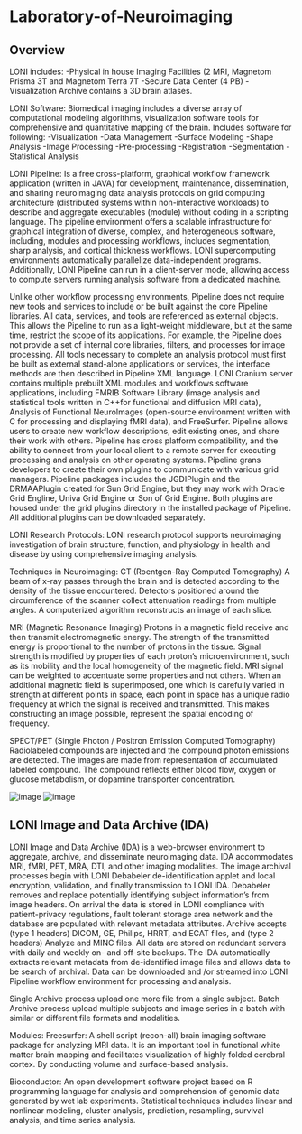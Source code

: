 # Laboratory-of-Neuroimaging

## Overview

LONI includes:
-Physical in house Imaging Facilities (2 MRI, Magnetom Prisma 3T and Magnetom Terra 7T
-Secure Data Center (4 PB) 
-Visualization Archive contains a 3D brain atlases.

LONI Software:
Biomedical imaging includes a diverse array of computational modeling algorithms, visualization software tools for comprehensive and quantitative mapping of the brain. 
Includes software for following:
-Visualization
-Data Management
-Surface Modeling
-Shape Analysis
-Image Processing
-Pre-processing
-Registration
-Segmentation
-Statistical Analysis

LONI Pipeline: 
Is a free cross-platform, graphical workflow framework application (written in JAVA) for development, maintenance, dissemination, and sharing neuroimaging data analysis protocols on grid computing architecture (distributed systems within non-interactive workloads) to describe and aggregate executables (module) without coding in a scripting language. The pipeline environment offers a scalable infrastructure for graphical integration of diverse, complex, and heterogeneous software, including, modules and processing workflows, includes segmentation, sharp analysis, and cortical thickness workflows. LONI supercomputing environments automatically parallelize data-independent programs. Additionally, LONI Pipeline can run in a client-server mode, allowing access to compute servers running analysis software from a dedicated machine.

Unlike other workflow processing environments, Pipeline does not require new tools and services to include or be built against the core Pipeline libraries. All data, services, and tools are referenced as external objects. This allows the Pipeline to run as a light-weight middleware, but at the same time, restrict the scope of its applications. For example, the Pipeline does not provide a set of internal core libraries, filters, and processes for image processing. All tools necessary to complete an analysis protocol must first be built as external stand-alone applications or services, the interface methods are then described in Pipeline XML language. LONI Cranium server contains multiple prebuilt XML modules and workflows software applications, including FMRIB Software Library (image analysis and statistical tools written in C++for functional and diffusion MRI data), Analysis of Functional NeuroImages (open-source environment written with C for processing and displaying fMRI data), and FreeSurfer. Pipeline allows users to create new workflow descriptions, edit existing ones, and share their work with others.
Pipeline has cross platform compatibility, and the ability to connect from your local client to a remote server for executing processing and analysis on other operating systems. Pipeline grans developers to create their own plugins to communicate with various grid managers. Pipeline packages includes the JGDIPlugin and the DRMAAPlugin created for Sun Grid Engine, but they may work with Oracle Grid Engline, Univa Grid Engine or Son of Grid Engine. Both plugins are housed under the grid plugins directory in the installed package of Pipeline. All additional plugins can be downloaded separately.

LONI Research Protocols:
LONI research protocol supports neuroimaging investigation of brain structure, function, and physiology in health and disease by using comprehensive imaging analysis. 

Techniques in Neuroimaging:
CT (Roentgen-Ray Computed Tomography)
A beam of x-ray passes through the brain and is detected according to the density of the tissue encountered. Detectors positioned around the circumference of the scanner collect attenuation readings from multiple angles. A computerized algorithm reconstructs an image of each slice. 

MRI (Magnetic Resonance Imaging)
Protons in a magnetic field receive and then transmit electromagnetic energy. The strength of the transmitted energy is proportional to the number of protons in the tissue. Signal strength is modified by properties of each proton’s microenvironment, such as its mobility and the local homogeneity of the magnetic field. MRI signal can be weighted to accentuate some properties and not others. When an additional magnetic field is superimposed, one which is carefully varied in strength at different points in space, each point in space has a unique radio frequency at which the signal is received and transmitted. This makes constructing an image possible, represent the spatial encoding of frequency. 

SPECT/PET (Single Photon / Positron Emission Computed Tomography)
Radiolabeled compounds are injected and the compound photon emissions are detected. The images are made from representation of accumulated labeled compound. The compound reflects either blood flow, oxygen or glucose metabolism, or dopamine transporter concentration. 

![image](https://user-images.githubusercontent.com/28030045/53599874-d6a32180-3b6d-11e9-80f7-769812ce031f.png)
![image](https://user-images.githubusercontent.com/28030045/53599907-e3277a00-3b6d-11e9-8eb0-fc1146a362db.png)

## LONI Image and Data Archive (IDA)
LONI Image and Data Archive (IDA) is a web-browser environment to aggregate, archive, and disseminate neuroimaging data. IDA accommodates MRI, fMRI, PET, MRA, DTI, and other imaging modalities. The image archival processes begin with LONI Debabeler de-identification applet and local encryption, validation, and finally transmission to LONI IDA. Debabeler removes and replace potentially identifying subject information’s from image headers. On arrival the data is stored in LONI compliance with patient-privacy regulations, fault tolerant storage area network and the database are populated with relevant metadata attributes.  Archive accepts (type 1 headers) DICOM, GE, Philips, HRRT, and ECAT files, and (type 2 headers) Analyze and MINC files. All data are stored on redundant servers with daily and weekly on- and off-site backups.  The IDA automatically extracts relevant metadata from de-identified image files and allows data to be search of archival. Data can be downloaded and /or streamed into LONI Pipeline workflow environment for processing and analysis. 

 
Single Archive process upload one more file from a single subject. 
Batch Archive process upload multiple subjects and image series in a batch with similar or different file formats and modalities. 


Modules:
Freesurfer:
A shell script (recon-all) brain imaging software package for analyzing MRI data. It is an important tool in functional white matter brain mapping and facilitates visualization of highly folded cerebral cortex. By conducting volume and surface-based analysis. 

Bioconductor:
An open development software project based on R programming language for analysis and comprehension of genomic data generated by wet lab experiments. Statistical techniques includes linear and nonlinear modeling, cluster analysis, prediction, resampling, survival analysis, and time series analysis. 
